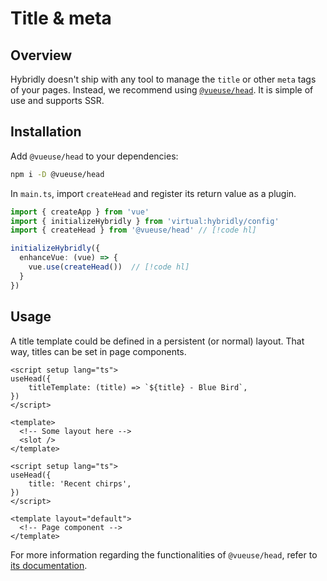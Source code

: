 # Title & meta

## Overview

Hybridly doesn't ship with any tool to manage the `title` or other `meta` tags of your pages. Instead, we recommend using [`@vueuse/head`](https://github.com/vueuse/head). It is simple of use and supports SSR.

## Installation

Add `@vueuse/head` to your dependencies:

```bash
npm i -D @vueuse/head
```

In `main.ts`, import `createHead` and register its return value as a plugin.

```ts
import { createApp } from 'vue'
import { initializeHybridly } from 'virtual:hybridly/config'
import { createHead } from '@vueuse/head' // [!code hl]

initializeHybridly({
  enhanceVue: (vue) => {
    vue.use(createHead())  // [!code hl]
  }
})
```

## Usage

A title template could be defined in a persistent (or normal) layout. That way, titles can be set in page components.

```vue
<script setup lang="ts">
useHead({
	titleTemplate: (title) => `${title} - Blue Bird`,
})
</script>

<template>
  <!-- Some layout here -->
  <slot />
</template>
```

```vue
<script setup lang="ts">
useHead({
	title: 'Recent chirps',
})
</script>

<template layout="default">
  <!-- Page component -->
</template>
```

For more information regarding the functionalities of `@vueuse/head`, refer to [its documentation](https://github.com/vueuse/head).

